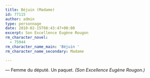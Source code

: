 ```yaml
---
title: Béjuin (Madame)
id: 77115
author: admin
type: personnage
date: 2010-02-15T08:43:47+00:00
excerpt: Son Excellence Eugène Rougon
rm_character_novel:
  - 75944
rm_character_name_main: 'Béjuin '
rm_character_name_secondary: Madame

---
```

— Femme du député. Un paquet. _(Son Excellence Eugène Rougon.)_